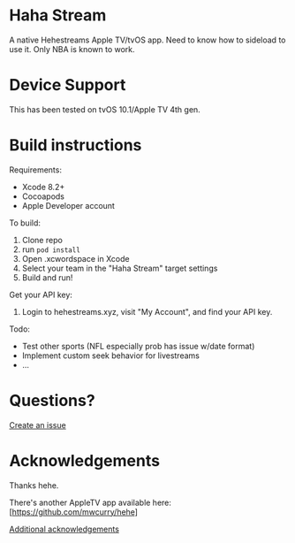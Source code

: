 # Haha Stream

A native Hehestreams Apple TV/tvOS app. Need to know how to sideload to use it. Only NBA is known to work.

# Device Support

This has been tested on tvOS 10.1/Apple TV 4th gen.

# Build instructions

Requirements:

- Xcode 8.2+
- Cocoapods
- Apple Developer account

To build:

1. Clone repo
2. run `pod install`
3. Open .xcwordspace in Xcode
4. Select your team in the "Haha Stream" target settings
5. Build and run!

Get your API key:

1. Login to hehestreams.xyz, visit "My Account", and find your API key.

Todo: 

- Test other sports (NFL especially prob has issue w/date format)
- Implement custom seek behavior for livestreams
- ...

# Questions?

[Create an issue](https://github.com/wftllc/hahastream/issues)

# Acknowledgements

Thanks hehe.

There's another AppleTV app available here: [https://github.com/mwcurry/hehe]

[Additional acknowledgements](blob/master/Pods/Target%20Support%20Files/Pods-Haha%20Stream/Pods-Haha%20Stream-acknowledgements.markdown)